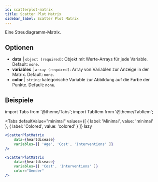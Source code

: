 ```yaml
---
id: scatterplot-matrix
title: Scatter Plot Matrix
sidebar_label: Scatter Plot Matrix
---
```


Eine Streudiagramm-Matrix.

## Optionen

* __data__ | `object (required)`: Objekt mit Werte-Arrays für jede Variable. Default: `none`.
* __variables__ | `array (required)`: Array von Variablen zur Anzeige in der Matrix. Default: `none`.
* __color__ | `string`: kategorische Variable zur Abbildung auf die Farbe der Punkte. Default: `none`.


## Beispiele

import Tabs from '@theme/Tabs';
import TabItem from '@theme/TabItem';

<Tabs
    defaultValue="minimal"
    values={[
        { label: 'Minimal', value: 'minimal' },
        { label: 'Colored', value: 'colored' }
    ]}
    lazy
>

<TabItem value="minimal">

```jsx live
<ScatterPlotMatrix
    data={heartdisease} 
    variables={[ 'Age', 'Cost', 'Interventions' ]}
/>
```

</TabItem>

<TabItem value="colored">

```jsx live
<ScatterPlotMatrix
    data={heartdisease} 
    variables={[ 'Cost', 'Interventions' ]}
    color="Gender"
/>
```

</TabItem>

</Tabs>
